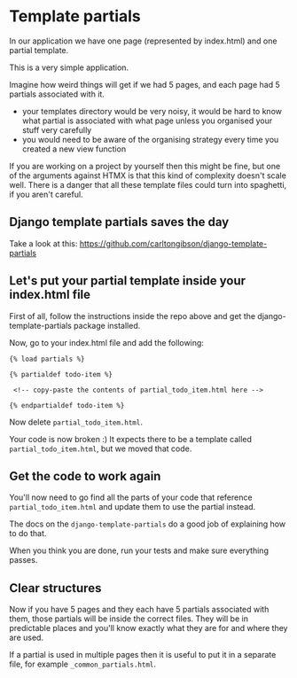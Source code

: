 # Template partials 

In our application we have one page (represented by index.html) and one partial template. 

This is a very simple application. 

Imagine how weird things will get if we had 5 pages, and each page had 5 partials associated with it. 

- your templates directory would be very noisy, it would be hard to know what partial is associated with what page unless you organised your stuff very carefully 
- you would need to be aware of the organising strategy every time you created a new view function 

If you are working on a project by yourself then this might be fine, but one of the arguments against HTMX is that this kind of complexity doesn't scale well. 
There is a danger that all these template files could turn into spaghetti, if you aren't careful.

## Django template partials saves the day

Take a look at this: https://github.com/carltongibson/django-template-partials 

## Let's put your partial template inside your index.html file 

First of all, follow the instructions inside the repo above and get the django-template-partials package installed.

Now, go to your index.html file and add the following:

```
{% load partials %}

{% partialdef todo-item %}

 <!-- copy-paste the contents of partial_todo_item.html here -->

{% endpartialdef todo-item %}
```

Now delete `partial_todo_item.html`.

Your code is now broken :) It expects there to be a template called `partial_todo_item.html`, but we moved that code.

## Get the code to work again

You'll now need to go find all the parts of your code that reference `partial_todo_item.html` and update them to use the partial instead. 

The docs on the `django-template-partials` do a good job of explaining how to do that. 

When you think you are done, run your tests and make sure everything passes.

## Clear structures

Now if you have 5 pages and they each have 5 partials associated with them, those partials will be inside the correct files. They will be in predictable places and you'll know exactly what they are for and where they are used.

If a partial is used in multiple pages then it is useful to put it in a separate file, for example `_common_partials.html`.

